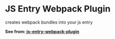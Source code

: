 # JS Entry Webpack Plugin

creates webpack bundles into your js entry

**See from: [js-entry-webpack-plugin](https://github.com/liam61/js-entry-webpack-plugin)**
